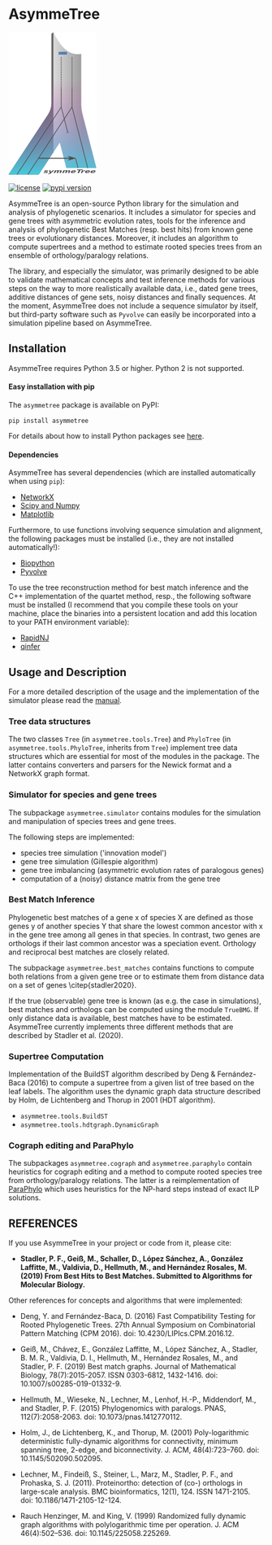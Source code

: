 # AsymmeTree
![Logo](manual/images/logo.png)

[![license](https://img.shields.io/badge/license-MIT-green.svg)](LICENSE)
[![pypi version](https://img.shields.io/badge/pypi-v0.0.5-blue.svg)](https://pypi.org/project/asymmetree/)

AsymmeTree is an open-source Python library for the simulation and analysis of phylogenetic scenarios.
It includes a simulator for species and gene trees with asymmetric evolution rates, tools for the inference and analysis of phylogenetic Best Matches (resp. best hits) from known gene trees or evolutionary distances. Moreover, it includes an algorithm to compute supertrees and a method to estimate rooted species trees from an ensemble of orthology/paralogy relations.

The library, and especially the simulator, was primarily designed to be able to validate mathematical concepts and test inference methods for various steps on the way to more realistically available data, i.e., dated gene trees, additive distances of gene sets, noisy distances and finally sequences.
At the moment, AsymmeTree does not include a sequence simulator by itself, but third-party software such as `Pyvolve` can easily be incorporated into a simulation pipeline based on AsymmeTree.

## Installation

AsymmeTree requires Python 3.5 or higher. Python 2 is not supported.

#### Easy installation with pip

The `asymmetree` package is available on PyPI:

    pip install asymmetree

For details about how to install Python packages see [here](https://packaging.python.org/tutorials/installing-packages/).
    
#### Dependencies

AsymmeTree has several dependencies (which are installed automatically when using `pip`):
* [NetworkX](https://networkx.github.io/)
* [Scipy and Numpy](http://www.scipy.org/install.html)
* [Matplotlib](https://matplotlib.org/)

Furthermore, to use functions involving sequence simulation and alignment, the following packages must be installed (i.e., they are not installed automatically!):
* [Biopython](http://biopython.org/wiki/Download)
* [Pyvolve](https://github.com/sjspielman/pyvolve)

To use the tree reconstruction method for best match inference and the C++ implementation of the quartet method, resp., the following software must be installed
(I recommend that you compile these tools on your machine, place the binaries into a persistent location and add this location to your PATH environment variable):
* [RapidNJ](https://birc.au.dk/software/rapidnj/)
* [qinfer](https://github.com/david-schaller/qinfer)

## Usage and Description

For a more detailed description of the usage and the implementation of the simulator please read the [manual](https://github.com/david-schaller/AsymmeTree/blob/master/manual/Manual.pdf).

### Tree data structures

The two classes `Tree` (in `asymmetree.tools.Tree`) and `PhyloTree` (in `asymmetree.tools.PhyloTree`, inherits from `Tree`) implement tree data structures which are essential for most of the modules in the package.
The latter contains converters and parsers for the Newick format and a NetworkX graph format.

### Simulator for species and gene trees

The subpackage `asymmetree.simulator` contains modules for the simulation and manipulation of species trees and gene trees.

The following steps are implemented:
* species tree simulation ('innovation model')
* gene tree simulation (Gillespie algorithm)
* gene tree imbalancing (asymmetric evolution rates of paralogous genes)
* computation of a (noisy) distance matrix from the gene tree

### Best Match Inference

Phylogenetic best matches of a gene x of species X are defined as those genes y of another species Y that share the lowest common ancestor with x in the gene tree among all genes in that species. In contrast, two genes are orthologs if their last common ancestor was a speciation event. Orthology and reciprocal best matches are closely related.

The subpackage `asymmetree.best_matches` contains functions to compute both relations from a given gene tree or to estimate them from distance data on a set of genes \citep{stadler2020}.

If the true (observable) gene tree is known (as e.g. the case in simulations), best matches and orthologs can be computed using the module `TrueBMG`. If only distance data is available, best matches have to be estimated. AsymmeTree currently implements three different methods that are described by Stadler et al. (2020).

### Supertree Computation

Implementation of the BuildST algorithm described by Deng & Fernández-Baca (2016) to compute a supertree from a given list of tree based on the leaf labels. The algorithm uses the dynamic graph data structure described by Holm, de Lichtenberg and Thorup in 2001 (HDT algorithm).
* `asymmetree.tools.BuildST`
* `asymmetree.tools.hdtgraph.DynamicGraph`

### Cograph editing and ParaPhylo

The subpackages `asymmetree.cograph` and `asymmetree.paraphylo` contain heuristics for cograph editing and a method to compute rooted species tree from orthology/paralogy relations.
The latter is a reimplementation of [ParaPhylo](http://pacosy.informatik.uni-leipzig.de/208-0-ParaPhylo.html) which uses heuristics for the NP-hard steps instead of exact ILP solutions.


## REFERENCES

If you use AsymmeTree in your project or code from it, please cite:

* **Stadler, P. F., Geiß, M., Schaller, D., López Sánchez, A., González Laffitte, M., Valdivia, D., Hellmuth, M., and Hernández Rosales, M. (2019) From Best Hits to Best Matches. Submitted to Algorithms for Molecular Biology.**

Other references for concepts and algorithms that were implemented:

* Deng, Y. and Fernández-Baca, D. (2016) Fast Compatibility Testing for Rooted Phylogenetic Trees. 27th Annual Symposium on Combinatorial Pattern Matching (CPM 2016). doi: 10.4230/LIPIcs.CPM.2016.12.

* Geiß, M., Chávez, E., González Laffitte, M., López Sánchez, A., Stadler, B. M. R., Valdivia, D. I., Hellmuth, M., Hernández Rosales, M., and Stadler, P. F. (2019) Best match graphs. Journal of Mathematical Biology, 78(7):2015-2057. ISSN 0303-6812, 1432-1416. doi: 10.1007/s00285-019-01332-9.

* Hellmuth, M., Wieseke, N., Lechner, M., Lenhof, H.-P., Middendorf, M., and Stadler, P. F. (2015) Phylogenomics with paralogs. PNAS, 112(7):2058-2063. doi: 10.1073/pnas.1412770112.

* Holm, J., de Lichtenberg, K., and Thorup, M. (2001) Poly-logarithmic deterministic fully-dynamic algorithms for connectivity, minimum spanning tree, 2-edge, and biconnectivity. J. ACM, 48(4):723–760. doi: 10.1145/502090.502095.

* Lechner, M., Findeiß, S., Steiner, L., Marz, M., Stadler, P. F., and Prohaska, S. J. (2011). Proteinortho: detection of (co-) orthologs in large-scale analysis. BMC bioinformatics, 12(1), 124. ISSN 1471-2105. doi: 10.1186/1471-2105-12-124.

* Rauch Henzinger, M. and King, V. (1999) Randomized fully dynamic graph algorithms with polylogarithmic time per operation. J. ACM 46(4):502–536. doi: 10.1145/225058.225269.
